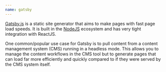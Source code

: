 ```yaml
---
name: gatsby
---
```


[Gatsby.js](https://www.gatsbyjs.org/) is a static site generator that aims to make pages with fast page load speeds.
It is built in the [NodeJS](/tags/nodejs) ecosystem and has very tight integration with ReactJS.

One common/popular use case for Gatsby is to pull content from a content management system (CMS) running in a headless mode.
This allows you to manage the content workflows in the CMS tool but to generate pages that can load far more efficiently and quickly compared to if they were served by the CMS system itself.
